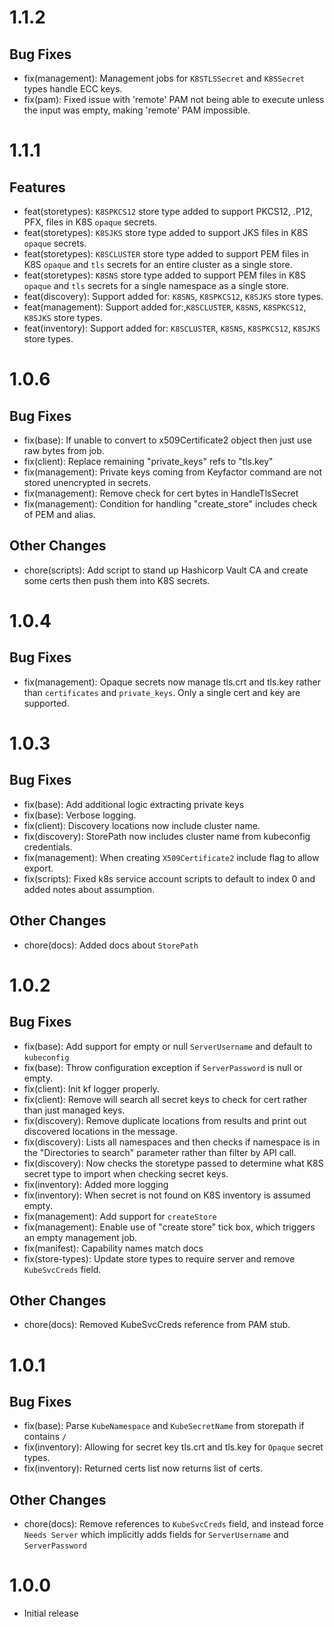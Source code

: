 # 1.1.2

## Bug Fixes
- fix(management): Management jobs for `K8STLSSecret` and `K8SSecret` types handle ECC keys.
- fix(pam): Fixed issue with 'remote' PAM not being able to execute unless the input was empty, making 'remote' PAM impossible.

# 1.1.1

## Features
- feat(storetypes): `K8SPKCS12` store type added to support PKCS12, .P12, PFX, files in K8S `opaque` secrets.
- feat(storetypes): `K8SJKS` store type added to support JKS files in K8S `opaque` secrets.
- feat(storetypes): `K8SCLUSTER` store type added to support PEM files in K8S `opaque` and `tls` secrets for an entire cluster as a single store.
- feat(storetypes): `K8SNS` store type added to support PEM files in K8S `opaque` and `tls` secrets for a single namespace as a single store.
- feat(discovery): Support added for: `K8SNS`, `K8SPKCS12`, `K8SJKS` store types.
- feat(management): Support added for:,`K8SCLUSTER`, `K8SNS`, `K8SPKCS12`, `K8SJKS` store types.
- feat(inventory): Support added for: `K8SCLUSTER`, `K8SNS`, `K8SPKCS12`, `K8SJKS` store types.

# 1.0.6

## Bug Fixes
- fix(base): If unable to convert to x509Certificate2 object then just use raw bytes from job.
- fix(client): Replace remaining "private_keys" refs to "tls.key"
- fix(management): Private keys coming from Keyfactor command are not stored unencrypted in secrets.
- fix(management): Remove check for cert bytes in HandleTlsSecret
- fix(management): Condition for handling "create_store" includes check of PEM and alias.

## Other Changes
- chore(scripts): Add script to stand up Hashicorp Vault CA and create some certs then push them into K8S secrets.

# 1.0.4

## Bug Fixes
- fix(management): Opaque secrets now manage tls.crt and tls.key rather than `certificates` and `private_keys`. 
Only a single cert and key are supported.

# 1.0.3

## Bug Fixes
- fix(base): Add additional logic extracting private keys
- fix(base): Verbose logging.
- fix(client): Discovery locations now include cluster name.
- fix(discovery): StorePath now includes cluster name from kubeconfig credentials.
- fix(management): When creating `X509Certificate2` include flag to allow export.
- fix(scripts): Fixed k8s service account scripts to default to index 0 and added notes about assumption.

## Other Changes
- chore(docs): Added docs about `StorePath`

# 1.0.2

## Bug Fixes
- fix(base): Add support for empty or null `ServerUsername` and default to `kubeconfig`
- fix(base): Throw configuration exception if `ServerPassword` is null or empty.
- fix(client): Init kf logger properly.
- fix(client): Remove will search all secret keys to check for cert rather than just managed keys.
- fix(discovery): Remove duplicate locations from results and print out discovered locations in the message.
- fix(discovery): Lists all namespaces and then checks if namespace is in the "Directories to search" parameter rather than filter by API call.
- fix(discovery): Now checks the storetype passed to determine what K8S secret type to import when checking secret keys.
- fix(inventory): Added more logging
- fix(inventory): When secret is not found on K8S inventory is assumed empty.
- fix(management): Add support for `createStore`
- fix(management): Enable use of "create store" tick box, which triggers an empty management job.
- fix(manifest): Capability names match docs
- fix(store-types): Update store types to require server and remove `KubeSvcCreds` field.


## Other Changes
- chore(docs): Removed KubeSvcCreds reference from PAM stub.

# 1.0.1

## Bug Fixes
- fix(base): Parse `KubeNamespace` and `KubeSecretName` from storepath if contains `/`
- fix(inventory): Allowing for secret key tls.crt and tls.key for `Opaque` secret types.
- fix(inventory): Returned certs list now returns list of certs.

## Other Changes
- chore(docs): Remove references to `KubeSvcCreds` field, and instead force `Needs Server` which implicitly adds fields 
for `ServerUsername` and `ServerPassword`

# 1.0.0
- Initial release


